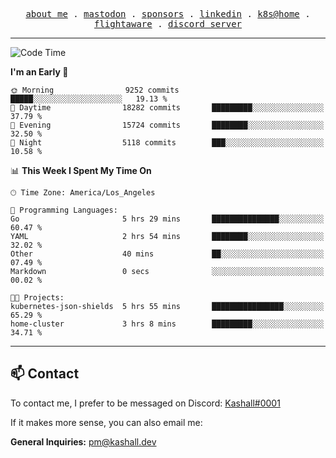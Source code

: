 <p align="center">
  <samp>
    <a href="https://jordanjones.org/">about me</a> .
    <a rel="me" href="https://mastodon.social/@kashall">mastodon</a> .
    <a href="https://github.com/sponsors/kashalls">sponsors</a> .
    <a href="https://linkedin.com/in/jordpjones">linkedin</a> .
    <a href="https://github.com/kashalls/home-cluster">k8s@home</a> .
    <a href="https://flightaware.com/adsb/stats/user/kashalls">flightaware</a> .
    <a href="https://discord.gg/V2WrCfqba9">discord server</a>
  </samp>
</p>

---

<!--START_SECTION:waka-->
![Code Time](http://img.shields.io/badge/Code%20Time-1%2C723%20hrs%2019%20mins-blue)

**I'm an Early 🐤** 

```text
🌞 Morning                9252 commits        █████░░░░░░░░░░░░░░░░░░░░   19.13 % 
🌆 Daytime                18282 commits       █████████░░░░░░░░░░░░░░░░   37.79 % 
🌃 Evening                15724 commits       ████████░░░░░░░░░░░░░░░░░   32.50 % 
🌙 Night                  5118 commits        ███░░░░░░░░░░░░░░░░░░░░░░   10.58 % 
```


📊 **This Week I Spent My Time On** 

```text
🕑︎ Time Zone: America/Los_Angeles

💬 Programming Languages: 
Go                       5 hrs 29 mins       ███████████████░░░░░░░░░░   60.47 % 
YAML                     2 hrs 54 mins       ████████░░░░░░░░░░░░░░░░░   32.02 % 
Other                    40 mins             ██░░░░░░░░░░░░░░░░░░░░░░░   07.49 % 
Markdown                 0 secs              ░░░░░░░░░░░░░░░░░░░░░░░░░   00.02 % 

🐱‍💻 Projects: 
kubernetes-json-shields  5 hrs 55 mins       ████████████████░░░░░░░░░   65.29 % 
home-cluster             3 hrs 8 mins        █████████░░░░░░░░░░░░░░░░   34.71 % 
```


<!--END_SECTION:waka-->

---

## 📫 Contact

To contact me, I prefer to be messaged on Discord:  [Kashall#0001](https://discord.com/users/201077739589992448)

If it makes more sense, you can also email me:

**General Inquiries:** pm@kashall.dev  
